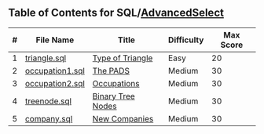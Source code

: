 ## Table of Contents for SQL/[AdvancedSelect](https://www.hackerrank.com/domains/sql?filters%5Bsubdomains%5D%5B%5D=advanced-select)

| #  | File Name                          | Title               | Difficulty | Max Score |
| -- | ---------------------------------- | ------------------- | ---------- | --------- |
| 1  | [triangle.sql](triangle.sql)       | [Type of Triangle]  | Easy       | 20        |
| 2  | [occupation1.sql](occupation1.sql) | [The PADS]          | Medium     | 30        |
| 3  | [occupation2.sql](occupation2.sql) | [Occupations]       | Medium     | 30        |
| 4  | [treenode.sql](treenode.sql)       | [Binary Tree Nodes] | Medium     | 30        |
| 5  | [company.sql](company.sql)         | [New Companies]     | Medium     | 30        |

[Type of Triangle]: https://www.hackerrank.com/challenges/what-type-of-triangle/problem
[The PADS]: https://www.hackerrank.com/challenges/the-pads/problem
[Occupations]: https://www.hackerrank.com/challenges/occupations/problem
[Binary Tree Nodes]: https://www.hackerrank.com/challenges/binary-search-tree-1/problem
[New Companies]: https://www.hackerrank.com/challenges/the-company/problem
 
